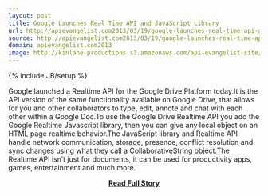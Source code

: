 ```yaml
---
layout: post
title: Google Launches Real Time API and JavaScript Library
url: http://apievangelist.com2013/03/19/google-launches-real-time-api-and-javascript-library/
source: http://apievangelist.com2013/03/19/google-launches-real-time-api-and-javascript-library/
domain: apievangelist.com2013
image: http://kinlane-productions.s3.amazonaws.com/api-evangelist-site/blog/google-real-time-api-playground.png
---
```

{% include JB/setup %}<p>Google launched a Realtime API for the Google Drive Platform today.It is the API version of the same functionality available on Google Drive, that allows for you and other collaborators to type, edit, annote and chat with each other within a Google Doc.To use the Google Drive Realtime API you add the Google Realtime Javascript library, then you can give any local object on an HTML page realtime behavior.The JavaScript library and Realtime API handle network communication, storage, presence, conflict resolution and sync changes using what they call a CollaborativeString object.The Realtime API isn’t just for documents, it can be used for productivity apps, games, entertainment and much more.</p>
<center><p><a href="http://apievangelist.com2013/03/19/google-launches-real-time-api-and-javascript-library/" style='padding:25px; font-sze:18px; font-weight: bold;'>Read Full Story</a></p></center>
